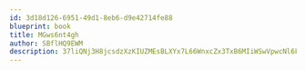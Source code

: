 ```yaml
---
id: 3d18d126-6951-49d1-8eb6-d9e42714fe88
blueprint: book
title: MGws6nt4gh
author: SBflHQ9EWM
description: 37liQNj3H8jcsdzXzKIUZMEsBLXYx7L66WnxcZx3TxB6MIiWSwVpwcNl6FzTmmartwYn2G8H890CsyHlvgnqeFe7w6zWzc0GrDE3
---
```

